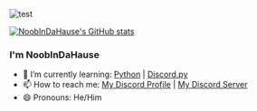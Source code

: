 ![test](https://cdn.discordapp.com/attachments/1072521059007483935/1110065038573699072/bb8f69e1f3d559c68fdda9138fba84c5.png)

[![NoobInDaHause's GitHub stats](https://github-readme-stats.vercel.app/api?username=NoobInDaHause)](https://github.com/anuraghazra/github-readme-stats)

### I'm NoobInDaHause


- 🌱 I’m currently learning: [Python](https://www.python.org) | [Discord.py](https://discordpy.readthedocs.io/en/stable/)
- 📫 How to reach me: [My Discord Profile](https://discord.com/channels/@Noobindahause) | [My Discord Server](https://discord.gg/pTdPHBvdGQ)
- 😄 Pronouns: He/Him
